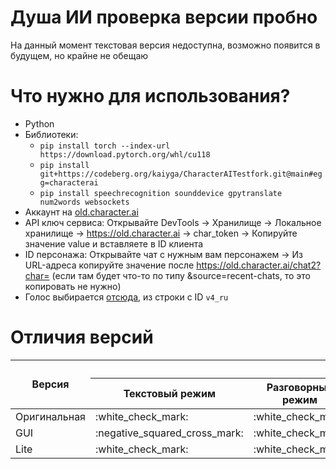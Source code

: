 # Душа ИИ проверка версии пробно 

На данный момент текстовая версия недоступна, возможно появится в будущем, но крайне не обещаю 


# Что нужно для использования?
- Python
- Библиотеки:
  - `pip install torch --index-url https://download.pytorch.org/whl/cu118`
  - `pip install git+https://codeberg.org/kaiyga/CharacterAITestfork.git@main#egg=characterai`
  - `pip install speechrecognition sounddevice gpytranslate num2words websockets`
- Аккаунт на [old.character.ai](https://old.character.ai/) 
- API ключ сервиса: Открывайте DevTools -> Хранилище -> Локальное хранилище -> https://old.character.ai -> char_token -> Копируйте значение value и вставляете в ID клиента
- ID персонажа: Открывайте чат с нужным вам персонажем -> Из URL-адреса копируйте значение после https://old.character.ai/chat2?char= (если там будет что-то по типу &source=recent-chats, то это копировать не нужно)
- Голос выбирается [отсюда](https://github.com/snakers4/silero-models?tab=readme-ov-file#v4), из строки с ID `v4_ru`

# Отличия версий
<table>
  <thead>
    <tr>
      <th rowspan="2">Версия</th>
      <th colspan="6">Возможности</th>
      <th colspan="1">Работает?</th>
    </tr>
    <tr>
      <th>Текстовый режим</th>
      <th>Разговорный режим</th>
      <th>Озвучка Silero TTS</th>
      <th>Озвучка ElevenLabs</th>
      <th>Графический интерфейс</th>
      <th>Консольный интерфейс</th>
      <th></th>
    </tr>
  </thead>
  <tbody>
    <tr>
      <td rowspan="1">Оригинальная</td>
      <td>:white_check_mark:</td>
      <td>:white_check_mark:</td>
      <td>:white_check_mark:</td>
      <td>:white_check_mark:</td>
      <td>:negative_squared_cross_mark:</td>
      <td>:white_check_mark:</td>
      <td>:negative_squared_cross_mark:</td>
    </tr>
    <tr>
      <td rowspan="1">GUI</td>
      <td>:negative_squared_cross_mark:</td>
      <td>:white_check_mark:</td>
      <td>:white_check_mark:</td>
      <td>:negative_squared_cross_mark:</td>
      <td>:white_check_mark:</td>
      <td>:negative_squared_cross_mark:</td>
      <td>:white_check_mark:</td>
    </tr>
      <td rowspan="1">Lite</td>
      <td>:white_check_mark:</td>
      <td>:white_check_mark:</td>
      <td>:white_check_mark:</td>
      <td>:negative_squared_cross_mark:</td>
      <td>:negative_squared_cross_mark:</td>
      <td>:white_check_mark:</td>
      <td>:negative_squared_cross_mark:</td>
  </tbody>
</table>
